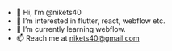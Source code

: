 - 👋 Hi, I’m @nikets40
- 👀 I’m interested in flutter, react, webflow etc.
- 🌱 I’m currently learning webflow.
- 📫 Reach me at nikets40@gmail.com

<!---
nikets40/nikets40 is a ✨ special ✨ repository because its `README.md` (this file) appears on your GitHub profile.
You can click the Preview link to take a look at your changes.
--->
